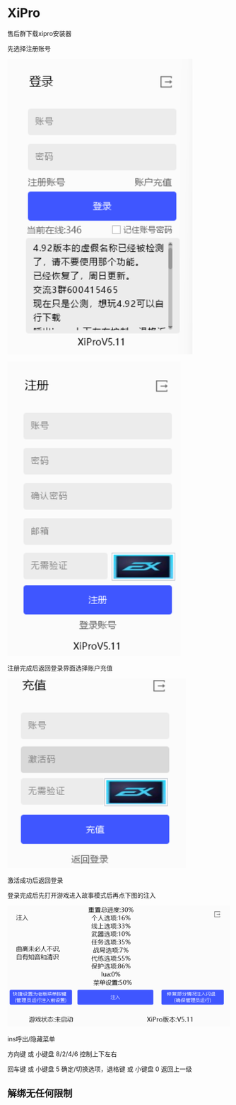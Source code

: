 # XiPro

售后群下载xipro安装器

先选择注册账号

![](<../.gitbook/assets/image (52).png>)

![](<../.gitbook/assets/image (84).png>)

注册完成后返回登录界面选择账户充值

![](<../.gitbook/assets/image (14).png>)

激活成功后返回登录

登录完成后先打开游戏进入故事模式后再点下图的注入

![](<../.gitbook/assets/image (50).png>)

ins呼出/隐藏菜单

方向键 或 小键盘 8/2/4/6 控制上下左右

回车键 或 小键盘 5 确定/切换选项，退格键 或 小键盘 0 返回上一级

## 解绑无任何限制

